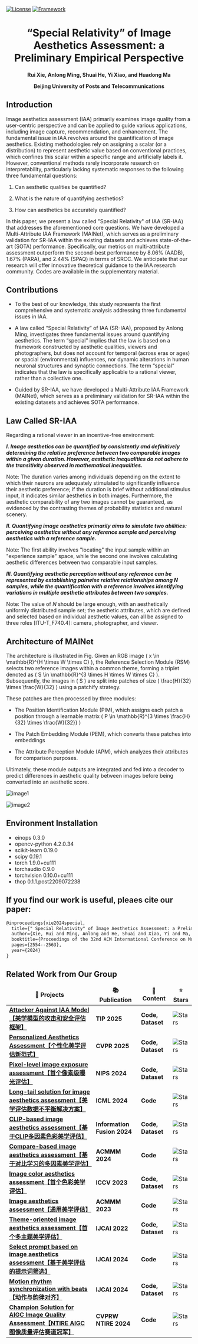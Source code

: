 [![License](https://img.shields.io/badge/License-Apache%202.0-blue.svg)](https://opensource.org/licenses/Apache-2.0)
[![Framework](https://img.shields.io/badge/PyTorch-%23EE4C2C.svg?&logo=PyTorch&logoColor=white)](https://pytorch.org/)

<div align="center">
<h1>
<b>
“Special Relativity” of Image Aesthetics Assessment: a Preliminary Empirical Perspective
</b>
</h1>
<h4>
<b>
Rui Xie, Anlong Ming, Shuai He, Yi Xiao, and Huadong Ma
    
Beijing University of Posts and Telecommunications
</b>
</h4>
</div>

## Introduction

Image aesthetics assessment (IAA) primarily examines image quality from a user-centric perspective and can be applied to guide various applications, including image capture, recommendation, and enhancement. The fundamental issue in IAA revolves around the quantification of image aesthetics. Existing methodologies rely on assigning a scalar (or a distribution) to represent aesthetic value based on conventional practices, which confines this scalar within a specific range and artificially labels it. However, conventional methods rarely incorporate research on interpretability, particularly lacking systematic responses to the following three fundamental questions:

1. Can aesthetic qualities be quantified?

2. What is the nature of quantifying aesthetics?

3. How can aesthetics be accurately quantified?

In this paper, we present a law called "Special Relativity" of IAA (SR-IAA) that addresses the aforementioned core questions. We have developed a Multi-Attribute IAA Framework (MAINet), which serves as a preliminary validation for SR-IAA within the existing datasets and achieves state-of-the-art (SOTA) performance. Specifically, our metrics on multi-attribute assessment outperform the second-best performance by 8.06% (AADB), 1.67% (PARA), and 2.44% (SPAQ) in terms of SRCC. We anticipate that our research will offer innovative theoretical guidance to the IAA research community. Codes are available in the supplementary material.

##  Contributions

- To the best of our knowledge, this study represents the first comprehensive and systematic analysis addressing three fundamental issues in IAA. 

- A law called “Special Relativity” of IAA (SR-IAA), proposed by Anlong Ming,  investigates three fundamental issues around quantifying aesthetics. The term “special” implies that the law is based on a framework constructed by aesthetic qualities, viewers and photographers, but does not account for temporal (across eras or ages) or spacial (environmental) influences, nor dynamic alterations in human neuronal structures and synaptic connections.
The term “special” indicates that the law is specifically applicable to a rational viewer, rather than a collective one. 

- Guided by SR-IAA, we have developed a Multi-Attribute IAA Framework (MAINet), which serves as a preliminary validation for SR-IAA within the existing datasets and achieves SOTA performance.

## Law Called SR-IAA

Regarding a rational viewer in an incentive-free environment:

**_I. Image aesthetics can be quantified by consistently and definitively determining the relative preference between two comparable images within a given duration. However, aesthetic inequalities do not adhere to the transitivity observed in mathematical inequalities._**

Note: The duration varies among individuals depending on the extent to which their neurons are adequately stimulated to significantly influence their aesthetic preference; if the duration is brief without additional stimulus input, it indicates similar aesthetics in both images. Furthermore, the aesthetic comparability of any two images cannot be guaranteed, as evidenced by the contrasting themes of probability statistics and natural scenery.

**_II. Quantifying image aesthetics primarily aims to simulate two abilities: perceiving aesthetics without any reference sample and perceiving aesthetics with a reference sample._**

Note: The first ability involves "locating" the input sample within an "experience sample" space, while the second one involves calculating aesthetic differences between two comparable input samples.

**_III. Quantifying aesthetic perception without any reference can be represented by establishing pairwise relative relationships among N samples, while the quantification with a reference involves identifying variations in multiple aesthetic attributes between two samples._**

Note: The value of _N_ should be large enough, with an aesthetically uniformly distributed sample set; the aesthetic attributes, which are defined and selected based on individual aesthetic values, can all be assigned to three roles [ITU-T_F740.4]: camera, photographer, and viewer.

## Architecture of MAINet

The architecture is illustrated in Fig. Given an RGB image \( x \in \mathbb{R}^{H \times W \times C} \), the Reference Selection Module (RSM) selects two reference images within a common theme, forming a triplet denoted as \( S \in \mathbb{R}^{3 \times H \times W \times C} \). Subsequently, the images in \( S \) are split into patches of size \( \frac{H}{32} \times \frac{W}{32} \) using a patchify strategy.

These patches are then processed by three modules:

- The Position Identification Module (PIM), which assigns each patch a position through a learnable matrix \( P \in \mathbb{R}^{3 \times \frac{H}{32} \times \frac{W}{32}} \)

- The Patch Embedding Module (PEM), which converts these patches into embeddings

- The Attribute Perception Module (APM), which analyzes their attributes for comparison purposes.

Ultimately, these module outputs are integrated and fed into a decoder to predict differences in aesthetic quality between images before being converted into an aesthetic score.

![image1](https://github.com/user-attachments/assets/bfb2aa42-2b7b-4ebe-a0a5-8cf4c5d171df)

![image2](https://github.com/user-attachments/assets/24e8af4a-828d-4821-ad3a-ac98b50f3902)

## Environment Installation

- einops 0.3.0
- opencv-python 4.2.0.34
- scikit-learn 0.19.0
- scipy 0.19.1
- torch 1.9.0+cu111
- torchaudio 0.9.0
- torchvision 0.10.0+cu111
- thop 0.1.1.post2209072238

## If you find our work is useful, pleaes cite our paper:

```latex
@inproceedings{xie2024special,
  title={" Special Relativity" of Image Aesthetics Assessment: a Preliminary Empirical Perspective},
  author={Xie, Rui and Ming, Anlong and He, Shuai and Xiao, Yi and Ma, Huadong},
  booktitle={Proceedings of the 32nd ACM International Conference on Multimedia},
  pages={2554--2563},
  year={2024}
}
```

## Related Work from Our Group
<table>
  <thead align="center">
    <tr>
      <td><b>🎁 Projects</b></td>
      <td><b>📚 Publication</b></td>
      <td><b>🌈 Content</b></td>
      <td><b>⭐ Stars</b></td>
    </tr>
  </thead>
  <tbody>
    <tr>
      <td><a href="https://github.com/woshidandan/Attacker-against-image-aesthetics-assessment-model"><b>Attacker Against IAA Model【美学模型的攻击和安全评估框架】</b></a></td>
      <td><b>TIP 2025</b></td>
      <td><b>Code, Dataset</b></td>
      <td><img alt="Stars" src="https://img.shields.io/github/stars/woshidandan/Attacker-against-image-aesthetics-assessment-model?style=flat-square&labelColor=343b41"/></td>
    </tr
    <tr>
      <td><a href="https://github.com/woshidandan/Rethinking-Personalized-Aesthetics-Assessment"><b>Personalized Aesthetics Assessment【个性化美学评估新范式】</b></a></td>
      <td><b>CVPR 2025</b></td>
      <td><b>Code, Dataset</b></td>
      <td><img alt="Stars" src="https://img.shields.io/github/stars/woshidandan/Rethinking-Personalized-Aesthetics-Assessment?style=flat-square&labelColor=343b41"/></td>
    </tr>
    <tr>
      <td><a href="https://github.com/woshidandan/Pixel-level-No-reference-Image-Exposure-Assessment"><b>Pixel-level image exposure assessment【首个像素级曝光评估】</b></a></td>
      <td><b>NIPS 2024</b></td>
      <td><b>Code, Dataset</b></td>
      <td><img alt="Stars" src="https://img.shields.io/github/stars/woshidandan/Pixel-level-No-reference-Image-Exposure-Assessment?style=flat-square&labelColor=343b41"/></td>
    </tr>
    <tr>
      <td><a href="https://github.com/woshidandan/Long-Tail-image-aesthetics-and-quality-assessment"><b>Long-tail solution for image aesthetics assessment【美学评估数据不平衡解决方案】</b></a></td>
      <td><b>ICML 2024</b></td>
      <td><b>Code</b></td>
      <td><img alt="Stars" src="https://img.shields.io/github/stars/woshidandan/Long-Tail-image-aesthetics-and-quality-assessment?style=flat-square&labelColor=343b41"/></td>
    </tr>
    <tr>
      <td><a href="https://github.com/woshidandan/Prompt-DeT"><b>CLIP-based image aesthetics assessment【基于CLIP多因素色彩美学评估】</b></a></td>
      <td><b>Information Fusion 2024</b></td>
      <td><b>Code, Dataset</b></td>
      <td><img alt="Stars" src="https://img.shields.io/github/stars/woshidandan/Prompt-DeT?style=flat-square&labelColor=343b41"/></td>
    </tr>
    <tr>
      <td><a href="https://github.com/woshidandan/SR-IAA-image-aesthetics-and-quality-assessment"><b>Compare-based image aesthetics assessment【基于对比学习的多因素美学评估】</b></a></td>
      <td><b>ACMMM 2024</b></td>
      <td><b>Code</b></td>
      <td><img alt="Stars" src="https://img.shields.io/github/stars/woshidandan/SR-IAA-image-aesthetics-and-quality-assessment?style=flat-square&labelColor=343b41"/></td>
    </tr>
    <tr>
      <td><a href="https://github.com/woshidandan/Image-Color-Aesthetics-and-Quality-Assessment"><b>Image color aesthetics assessment【首个色彩美学评估】</b></a></td>
      <td><b>ICCV 2023</b></td>
      <td><b>Code, Dataset</b></td>
      <td><img alt="Stars" src="https://img.shields.io/github/stars/woshidandan/Image-Color-Aesthetics-and-Quality-Assessment?style=flat-square&labelColor=343b41"/></td>
    </tr>
    <tr>
      <td><a href="https://github.com/woshidandan/Image-Aesthetics-and-Quality-Assessment"><b>Image aesthetics assessment【通用美学评估】</b></a></td>
      <td><b>ACMMM 2023</b></td>
      <td><b>Code</b></td>
      <td><img alt="Stars" src="https://img.shields.io/github/stars/woshidandan/Image-Aesthetics-and-Quality-Assessment?style=flat-square&labelColor=343b41"/></td>
    </tr>
    <tr>
      <td><a href="https://github.com/woshidandan/TANet-image-aesthetics-and-quality-assessment"><b>Theme-oriented image aesthetics assessment【首个多主题美学评估】</b></a></td>
      <td><b>IJCAI 2022</b></td>
      <td><b>Code, Dataset</b></td>
      <td><img alt="Stars" src="https://img.shields.io/github/stars/woshidandan/TANet-image-aesthetics-and-quality-assessment?style=flat-square&labelColor=343b41"/></td>
    </tr>
    <tr>
      <td><a href="https://github.com/woshidandan/AK4Prompts"><b>Select prompt based on image aesthetics assessment【基于美学评估的提示词筛选】</b></a></td>
      <td><b>IJCAI 2024</b></td>
      <td><b>Code</b></td>
      <td><img alt="Stars" src="https://img.shields.io/github/stars/woshidandan/AK4Prompts?style=flat-square&labelColor=343b41"/></td>
    </tr>
    <tr>
      <td><a href="https://github.com/mRobotit/M2Beats"><b>Motion rhythm synchronization with beats【动作与韵律对齐】</b></a></td>
      <td><b>IJCAI 2024</b></td>
      <td><b>Code, Dataset</b></td>
      <td><img alt="Stars" src="https://img.shields.io/github/stars/mRobotit/M2Beats?style=flat-square&labelColor=343b41"/></td>
    </tr>
    <tr>
      <td><a href="https://github.com/woshidandan/Champion-Solution-for-CVPR-NTIRE-2024-Quality-Assessment-on-AIGC"><b>Champion Solution for AIGC Image Quality Assessment【NTIRE AIGC图像质量评估赛道冠军】</b></a></td>
      <td><b>CVPRW NTIRE 2024</b></td>
      <td><b>Code</b></td>
      <td><img alt="Stars" src="https://img.shields.io/github/stars/woshidandan/Champion-Solution-for-CVPR-NTIRE-2024-Quality-Assessment-on-AIGC?style=flat-square&labelColor=343b41"/></td>
    </tr>
  </tbody>
</table>
